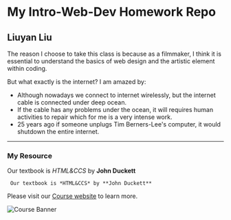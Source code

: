 # My Intro-Web-Dev Homework Repo
## Liuyan Liu
The reason I choose to take this class is because as a filmmaker, I think it is essential to understand the basics of web design and the artistic element within coding.

But what exactly is the internet? I am amazed by:

- Although nowadays we connect to internet wirelessly, but the internet cable is connected under deep ocean.
- If the cable has any problems under the ocean, it will requires human activities to repair which for me is a very intense work.
- 25 years ago if someone unplugs Tim Berners-Lee's computer, it would shutdown the entire internet.
---
### My Resource
 Our textbook is *HTML&CCS* by **John Duckett**

 ``` Our textbook is *HTML&CCS* by **John Duckett**```

 Please visit our [Course website](https://media-ed-online.github.io/intro-web-dev/) to learn more.

 ![Course Banner](http://bit.ly/2DIVG46)
